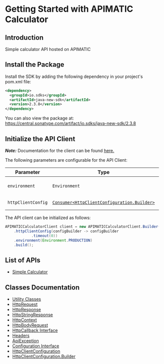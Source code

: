 
# Getting Started with APIMATIC Calculator

## Introduction

Simple calculator API hosted on APIMATIC

## Install the Package

Install the SDK by adding the following dependency in your project's pom.xml file:

```xml
<dependency>
  <groupId>io.sdks</groupId>
  <artifactId>java-new-sdk</artifactId>
  <version>2.3.8</version>
</dependency>
```

You can also view the package at:
https://central.sonatype.com/artifact/io.sdks/java-new-sdk/2.3.8

## Initialize the API Client

**_Note:_** Documentation for the client can be found [here.](https://www.github.com/Syed-Subtain/java-new-java-sdk/tree/2.3.8/doc/client.md)

The following parameters are configurable for the API Client:

| Parameter | Type | Description |
|  --- | --- | --- |
| `environment` | `Environment` | The API environment. <br> **Default: `Environment.PRODUCTION`** |
| `httpClientConfig` | [`Consumer<HttpClientConfiguration.Builder>`](https://www.github.com/Syed-Subtain/java-new-java-sdk/tree/2.3.8/doc/http-client-configuration-builder.md) | Set up Http Client Configuration instance. |

The API client can be initialized as follows:

```java
APIMATICCalculatorClient client = new APIMATICCalculatorClient.Builder()
    .httpClientConfig(configBuilder -> configBuilder
            .timeout(0))
    .environment(Environment.PRODUCTION)
    .build();
```

## List of APIs

* [Simple Calculator](https://www.github.com/Syed-Subtain/java-new-java-sdk/tree/2.3.8/doc/controllers/simple-calculator.md)

## Classes Documentation

* [Utility Classes](https://www.github.com/Syed-Subtain/java-new-java-sdk/tree/2.3.8/doc/utility-classes.md)
* [HttpRequest](https://www.github.com/Syed-Subtain/java-new-java-sdk/tree/2.3.8/doc/http-request.md)
* [HttpResponse](https://www.github.com/Syed-Subtain/java-new-java-sdk/tree/2.3.8/doc/http-response.md)
* [HttpStringResponse](https://www.github.com/Syed-Subtain/java-new-java-sdk/tree/2.3.8/doc/http-string-response.md)
* [HttpContext](https://www.github.com/Syed-Subtain/java-new-java-sdk/tree/2.3.8/doc/http-context.md)
* [HttpBodyRequest](https://www.github.com/Syed-Subtain/java-new-java-sdk/tree/2.3.8/doc/http-body-request.md)
* [HttpCallback Interface](https://www.github.com/Syed-Subtain/java-new-java-sdk/tree/2.3.8/doc/http-callback-interface.md)
* [Headers](https://www.github.com/Syed-Subtain/java-new-java-sdk/tree/2.3.8/doc/headers.md)
* [ApiException](https://www.github.com/Syed-Subtain/java-new-java-sdk/tree/2.3.8/doc/api-exception.md)
* [Configuration Interface](https://www.github.com/Syed-Subtain/java-new-java-sdk/tree/2.3.8/doc/configuration-interface.md)
* [HttpClientConfiguration](https://www.github.com/Syed-Subtain/java-new-java-sdk/tree/2.3.8/doc/http-client-configuration.md)
* [HttpClientConfiguration.Builder](https://www.github.com/Syed-Subtain/java-new-java-sdk/tree/2.3.8/doc/http-client-configuration-builder.md)

